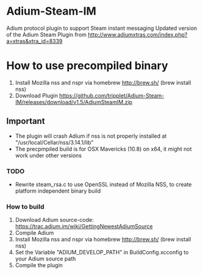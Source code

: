 Adium-Steam-IM
==============
Adium protocol plugin to support Steam instant messaging
Updated version of the Adium Steam Plugin from 
http://www.adiumxtras.com/index.php?a=xtras&xtra_id=8339


How to use precompiled binary
=============================
1. Install Mozilla nss and nspr via homebrew http://brew.sh/ (brew install nss)
2. Download Plugin https://github.com/tripplet/Adium-Steam-IM/releases/download/v1.5/AdiumSteamIM.zip

## **Important**
* The plugin will crash Adium if nss is not properly installed at "/usr/local/Cellar/nss/3.14.1/lib"
* The precpmpiled build is for OSX Mavericks (10.8) on x64, it might not work under other versions


### TODO
* Rewrite steam_rsa.c to use OpenSSL instead of Mozilla NSS, to create platform independent binary build


### How to build
1. Download Adium source-code: https://trac.adium.im/wiki/GettingNewestAdiumSource
2. Compile Adium
3. Install Mozilla nss and nspr via homebrew http://brew.sh/ (brew install nss) 
4. Set the Variable "ADIUM_DEVELOP_PATH" in BuildConfig.xcconfig to your Adium source path
5. Compile the plugin
